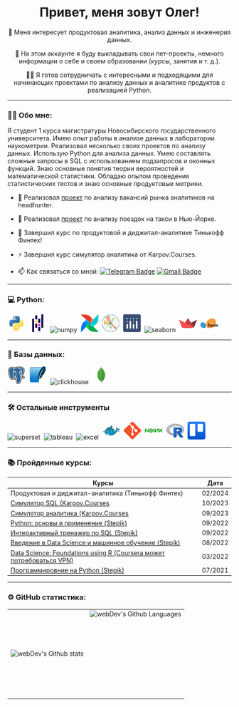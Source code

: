 <h1 align='center'>
  Привет, меня зовут Олег!
</h1>
<p align='center'>
  👀  Меня интересует продуктовая аналитика, анализ данных и инженерия данных.
</p>
<p align='center'>
  💪  На этом аккаунте я буду выкладывать свои пет-проекты, немного информации о себе и своем образовании (курсы, занятия и т. д.).
</p>
<p align='center'>
  🙋‍♂️  Я готов сотрудничать с интересными и подходящими для начинающих проектами по анализу данных и аналитике продуктов с реализацией Python.
</p>

---

### :man_technologist: Обо мне:

Я студент 1 курса магистратуры Новосибирского государственного университета. Имею опыт работы в анализе данных в лаборатории наукометрии. Реализовал несколько своих проектов по анализу данных. Использую Python для анализа данных. 
Умею составлять сложные запросы в SQL с использованием подзапросов и оконных функций. Знаю основные понятия теории вероятностей и математической статистики. Обладаю опытом проведения статистических
тестов и знаю основные продуктовые метрики.



- :telescope: Реализовал [проект](https://github.com/TTuPoJILoK/analytics_hh) по анализу вакансий рынка аналитиков на headhunter.

- :taxi: Реализовал [проект](https://github.com/TTuPoJILoK/NYC-taxi-analysis) по анализу поездок на такси в Нью-Йорке.

- :seedling: Завершил курс по продуктовой и диджитал-аналитике Тинькофф Финтех!

- :zap: Завершил курс симулятор аналитика от Karpov.Courses.

- :mailbox: Как связаться со мной: [![Telegram Badge](https://img.shields.io/badge/-olegk_23-blue?style=flat&logo=Telegram&logoColor=white)](https://t.me/olegk_23) [![Gmail Badge](https://img.shields.io/badge/-Gmail-red?style=flat&logo=Gmail&logoColor=white)](mailto:olegkhalyvin@gmail.com)


---

### 💻 Python:

<div>
  <img src="https://github.com/devicons/devicon/blob/master/icons/python/python-original.svg" title="python" alt="python" width="40" height="40"/>&nbsp
  <img src="https://github.com/devicons/devicon/blob/master/icons/pandas/pandas-original.svg" title="pandas" alt="pandas" width="40" height="40"/>&nbsp
  <img src="https://github.com/numpy/numpy/blob/main/branding/logo/logomark/numpylogoicon.svg" title="numpy" alt="numpy" width="40" height="40"/>&nbsp;
  <img src="https://github.com/devicons/devicon/blob/master/icons/apacheairflow/apacheairflow-original.svg" title="airflow" alt="airflow" width="40" height="40"/>&nbsp
  <img src="https://github.com/devicons/devicon/blob/master/icons/matplotlib/matplotlib-original.svg" title="matplotlib" alt="matplotlib" width="40" height="40"/>&nbsp
  <img src="https://github.com/devicons/devicon/blob/master/icons/plotly/plotly-original.svg" title="plotly" alt="plotly" width="40" height="40"/>&nbsp;
  <img src="https://seaborn.pydata.org/_images/logo-mark-lightbg.svg" title="seaborn" alt="seaborn" width="40" height="40"/>&nbsp;
  <img src="https://github.com/devicons/devicon/blob/master/icons/streamlit/streamlit-original.svg" title="streamlit" alt="streamlit" width="40" height="40"/>&nbsp;
  <img src="https://github.com/devicons/devicon/blob/master/icons/scikitlearn/scikitlearn-original.svg" title="scikitlearn" alt="scikitlearn" width="40" height="40"/>&nbsp;
</div>

 ---

### 🔨 Базы данных:
 
<div>
  <img src="https://github.com/devicons/devicon/blob/master/icons/postgresql/postgresql-original.svg" title="postgresql" alt="postgresql" width="40" height="40"/>&nbsp;
  <img src="https://github.com/devicons/devicon/blob/master/icons/sqlite/sqlite-original.svg" title="sqlite" alt="sqlite" width="40" height="40"/>&nbsp;
  <img src="https://upload.wikimedia.org/wikipedia/commons/0/0e/Clickhouse.png" title="clickhouse" alt="clickhouse" width="40" height="40"/>&nbsp;
  <img src="https://github.com/devicons/devicon/blob/master/icons/mongodb/mongodb-original.svg" title="mongodb" alt="mongodb" width="40" height="40"/>&nbsp
</div>

---

### 🛠 Остальные инструменты

<div>
  <img src="https://seeklogo.com/images/S/superset-icon-logo-D70353ADD5-seeklogo.com.png" title="superset" alt="superset" width="80" height="40"/>&nbsp;
  <img src="https://cdn.worldvectorlogo.com/logos/tableau-software.svg" title="tableau" alt="tableau" width="40" height="40"/>&nbsp;
  <img src="https://www.logo.wine/a/logo/Microsoft_Excel/Microsoft_Excel-Logo.wine.svg" title="excel" alt="excel" width="40" height="40"/>&nbsp;
  <img src="https://github.com/devicons/devicon/blob/master/icons/docker/docker-original.svg" title="docker" alt="docker" width="40" height="40"/>&nbsp
  <img src="https://github.com/devicons/devicon/blob/master/icons/git/git-original.svg" title="git" alt="git" width="40" height="40"/>&nbsp
  <img src="https://github.com/devicons/devicon/blob/master/icons/nginx/nginx-original.svg" title="nginx" alt="nginx" width="40" height="40"/>&nbsp
  <img src="https://github.com/devicons/devicon/blob/master/icons/r/r-original.svg" title="R" alt="R" width="40" height="40"/>&nbsp;
  <img src="https://github.com/devicons/devicon/blob/master/icons/trello/trello-original.svg" title="trello" alt="trello" width="40" height="40"/>&nbsp;
  
</div>

---

 ### 📚 Пройденные курсы:

| Курсы                                                                                                                                         | Дата    |
| ----------------------------------------------------------------------------------------------------------------------------------------------| :-----: |
| Продуктовая и диджитал-аналитика (Тинькофф Финтех)                                                                                            | 02/2024 |
| [Симулятор SQL (Karpov.Courses](https://lab.karpov.courses/certificate/3881f6be-7eed-43c6-bcc3-2bd21ebbb12e/)                                 | 10/2023 |
| [Симулятор аналитика (Karpov.Courses](https://lab.karpov.courses/certificate/c2e23d7f-2201-406e-8518-ff51c0b4453f/)                           | 09/2023 |
| [Python: основы и применение (Stepik)](https://stepik.org/cert/1646867)                                                                       | 09/2022 |
| [Интерактивный тренажер по SQL (Stepik)](https://stepik.org/cert/1646052)                                                                     | 09/2022 |
| [Введение в Data Science и машинное обучение (Stepik)](https://stepik.org/cert/1630583)                                                       | 08/2022 |
| [Data Science: Foundations using R (Coursera может потребоваться VPN)](https://coursera.org/share/e551ab0edfae35737fe87ee92c8d3a61)           | 03/2022 |
| [Программировние на Python (Stepik)](https://stepik.org/cert/1029741)                                                                         | 07/2021 |

--- 


### ⚙️ GitHub статистика:

<table>
  <tr>
    <td>
      <img align="left" src="http://github-readme-streak-stats.herokuapp.com?user=TTuPoJILoK&theme=one_dark_pro" alt="webDev's Github stats" />
    </td>
    <td>
      <img height="195px" align="right" alt="webDev's Github Languages" src="https://github-readme-stats-sigma-five.vercel.app/api/top-langs/?username=TTuPoJILoK&layout=compact&theme=dracula" />
    </td>
  </tr>
</table>

